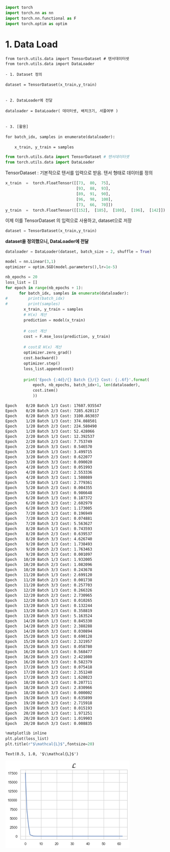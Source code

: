 ```python
import torch
import torch.nn as nn
import torch.nn.functional as F
import torch.optim as optim
```

# 1. Data Load

```
from torch.utils.data import TensorDataset # 텐서데이터셋 
from torch.utils.data import DataLoader

- 1. Dataset 정의

dataset = TensorDataset(x_train,y_train)


- 2. DataLoader에 전달

dataloader = DataLoader( 데이터셋, 배치크기, 셔플여부 )


- 3. [활용]

for batch_idx, samples in enumerate(dataloader):

    x_train, y_train = samples

```


```python
from torch.utils.data import TensorDataset # 텐서데이터셋 
from torch.utils.data import DataLoader
```

TensorDataset : 기본적으로 텐서를 입력으로 받음. 텐서 형태로 데이터를 정의


```python
x_train  =  torch.FloatTensor([[73,  80,  75], 
                               [93,  88,  93], 
                               [89,  91,  90], 
                               [96,  98,  100],   
                               [73,  66,  70]])  
y_train  =  torch.FloatTensor([[152],  [185],  [180],  [196],  [142]])
```

이제 이를 TensorDataset 의 입력으로 사용하고, dataset으로 저장


```python
dataset = TensorDataset(x_train,y_train)
```

**dataset을 정의했으니, DataLoader에 전달**


```python
dataloader = DataLoader(dataset, batch_size = 2, shuffle = True)
```


```python
model = nn.Linear(3,1)
optimizer = optim.SGD(model.parameters(),lr=1e-5)
```


```python
nb_epochs = 20
loss_list = []
for epoch in range(nb_epochs + 1):
      for batch_idx, samples in enumerate(dataloader):
#         print(batch_idx)
#         print(samples)
        x_train, y_train = samples
        # H(x) 계산
        prediction = model(x_train)

        # cost 계산
        cost = F.mse_loss(prediction, y_train)

        # cost로 H(x) 계산
        optimizer.zero_grad()
        cost.backward()
        optimizer.step()
        loss_list.append(cost)

        print('Epoch {:4d}/{} Batch {}/{} Cost: {:.6f}'.format(
            epoch, nb_epochs, batch_idx+1, len(dataloader),
            cost.item()
            ))
```

    Epoch    0/20 Batch 1/3 Cost: 17607.935547
    Epoch    0/20 Batch 2/3 Cost: 7285.620117
    Epoch    0/20 Batch 3/3 Cost: 3100.863037
    Epoch    1/20 Batch 1/3 Cost: 374.088501
    Epoch    1/20 Batch 2/3 Cost: 224.580490
    Epoch    1/20 Batch 3/3 Cost: 52.428066
    Epoch    2/20 Batch 1/3 Cost: 12.392537
    Epoch    2/20 Batch 2/3 Cost: 7.753749
    Epoch    2/20 Batch 3/3 Cost: 0.546570
    Epoch    3/20 Batch 1/3 Cost: 3.499715
    Epoch    3/20 Batch 2/3 Cost: 0.622077
    Epoch    3/20 Batch 3/3 Cost: 0.090020
    Epoch    4/20 Batch 1/3 Cost: 0.051993
    Epoch    4/20 Batch 2/3 Cost: 2.553336
    Epoch    4/20 Batch 3/3 Cost: 1.508089
    Epoch    5/20 Batch 1/3 Cost: 2.779361
    Epoch    5/20 Batch 2/3 Cost: 0.004355
    Epoch    5/20 Batch 3/3 Cost: 0.986648
    Epoch    6/20 Batch 1/3 Cost: 0.187372
    Epoch    6/20 Batch 2/3 Cost: 2.602979
    Epoch    6/20 Batch 3/3 Cost: 1.173005
    Epoch    7/20 Batch 1/3 Cost: 0.196949
    Epoch    7/20 Batch 2/3 Cost: 0.074881
    Epoch    7/20 Batch 3/3 Cost: 5.563627
    Epoch    8/20 Batch 1/3 Cost: 0.743593
    Epoch    8/20 Batch 2/3 Cost: 0.639537
    Epoch    8/20 Batch 3/3 Cost: 4.626740
    Epoch    9/20 Batch 1/3 Cost: 1.738493
    Epoch    9/20 Batch 2/3 Cost: 1.763463
    Epoch    9/20 Batch 3/3 Cost: 0.001097
    Epoch   10/20 Batch 1/3 Cost: 1.932005
    Epoch   10/20 Batch 2/3 Cost: 1.082096
    Epoch   10/20 Batch 3/3 Cost: 0.243678
    Epoch   11/20 Batch 1/3 Cost: 2.699120
    Epoch   11/20 Batch 2/3 Cost: 0.001738
    Epoch   11/20 Batch 3/3 Cost: 0.257703
    Epoch   12/20 Batch 1/3 Cost: 0.266326
    Epoch   12/20 Batch 2/3 Cost: 2.730965
    Epoch   12/20 Batch 3/3 Cost: 0.010265
    Epoch   13/20 Batch 1/3 Cost: 0.132244
    Epoch   13/20 Batch 2/3 Cost: 0.358819
    Epoch   13/20 Batch 3/3 Cost: 5.163524
    Epoch   14/20 Batch 1/3 Cost: 0.845330
    Epoch   14/20 Batch 2/3 Cost: 2.388288
    Epoch   14/20 Batch 3/3 Cost: 0.030894
    Epoch   15/20 Batch 1/3 Cost: 0.690128
    Epoch   15/20 Batch 2/3 Cost: 2.321957
    Epoch   15/20 Batch 3/3 Cost: 0.058780
    Epoch   16/20 Batch 1/3 Cost: 0.568477
    Epoch   16/20 Batch 2/3 Cost: 2.421080
    Epoch   16/20 Batch 3/3 Cost: 0.582379
    Epoch   17/20 Batch 1/3 Cost: 0.075418
    Epoch   17/20 Batch 2/3 Cost: 2.351240
    Epoch   17/20 Batch 3/3 Cost: 1.628023
    Epoch   18/20 Batch 1/3 Cost: 0.207711
    Epoch   18/20 Batch 2/3 Cost: 2.830966
    Epoch   18/20 Batch 3/3 Cost: 0.000002
    Epoch   19/20 Batch 1/3 Cost: 0.635899
    Epoch   19/20 Batch 2/3 Cost: 2.715918
    Epoch   19/20 Batch 3/3 Cost: 0.015193
    Epoch   20/20 Batch 1/3 Cost: 1.971251
    Epoch   20/20 Batch 2/3 Cost: 1.019903
    Epoch   20/20 Batch 3/3 Cost: 0.008835



```python
%matplotlib inline
plt.plot(loss_list)
plt.title(r"$\mathcal{L}$",fontsize=20)
```




    Text(0.5, 1.0, '$\\mathcal{L}$')




![png](output_11_1.png)

